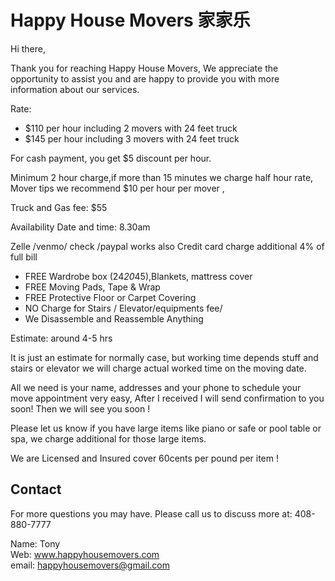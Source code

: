 # Happy House Movers 家家乐

Hi there,

Thank you for reaching Happy House Movers,
We appreciate the opportunity to assist you and are happy to provide you with more information about our services.

Rate:

* $110 per hour including 2 movers with 24 feet truck 
* $145 per hour including 3 movers with 24 feet truck 

For cash payment, you get $5 discount per hour.

Minimum 2 hour charge,if more than 15 minutes we charge half hour rate,  Mover tips we recommend $10 per hour per mover , 

Truck and Gas fee: $55 

Availability Date and time: 8.30am 

Zelle /venmo/ check /paypal works also
Credit card charge additional 4% of full  bill 

* FREE Wardrobe box (24*20*45),Blankets, mattress cover 
* FREE Moving Pads, Tape & Wrap
* FREE Protective Floor or Carpet Covering
* NO Charge for Stairs / Elevator/equipments fee/
* We Disassemble and Reassemble Anything 

Estimate: around 4-5 hrs  

It is just an estimate for normally case, but working time depends stuff and stairs or elevator we will charge actual worked time on the moving date.

All we need is your name, addresses and your phone to schedule your move appointment very easy, After I received I will send confirmation to you soon! 
Then we will see you soon ! 

Please let us know if you have large items like piano or safe or pool table or spa, we charge additional for those large items.

We are Licensed and Insured cover 60cents per pound per item ! 

## Contact

For more questions you may have. Please call us to discuss more at: 408-880-7777

Name: Tony   
Web: www.happyhousemovers.com  
email: happyhousemovers@gmail.com  
